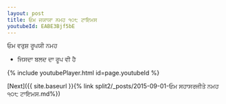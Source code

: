 ```yaml
---
layout: post
title: ਓਮ ਜਯਾਯਾ ਨਮਹ ੧੦੮ ਟਾਇਮਸ
youtubeId: EABE3Bjf5bE
---
```

 
 
 ਓਮ ਵਰੁਸ਼ ਰੂਪਯੀ ਨਮਹ  
 
 -  ਜਿਸਦਾ ਬਲਦ ਦਾ ਰੂਪ ਵੀ ਹੈ 
 
  
 
  
 
 
 
 
 
 


{% include youtubePlayer.html id=page.youtubeId %}
 
[Next]({{ site.baseurl }}{% link  split2/_posts/2015-09-01-ਓਮ ਸਹਾਸਰਜੀਤੇ ਨਮਹ ੧੦੮ ਟਾਇਮਸ.md%})
 
